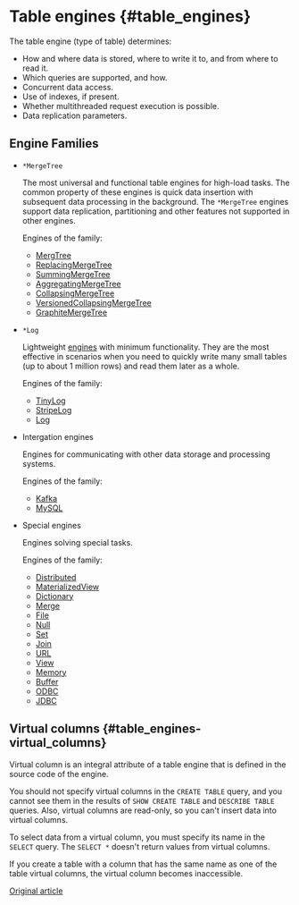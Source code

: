 # Table engines {#table_engines}

The table engine (type of table) determines:

- How and where data is stored, where to write it to, and from where to read it.
- Which queries are supported, and how.
- Concurrent data access.
- Use of indexes, if present.
- Whether multithreaded request execution is possible.
- Data replication parameters.

## Engine Families

- `*MergeTree`

    The most universal and functional table engines for high-load tasks. The common property of these engines is quick data insertion with subsequent data processing in the background. The `*MergeTree` engines support data replication, partitioning and other features not supported in other engines.

    Engines of the family:

    - [MergTree](mergetree.md)
    - [ReplacingMergeTree](replacingmergetree.md)
    - [SummingMergeTree](summingmergetree.md)
    - [AggregatingMergeTree](aggregatingmergetree.md)
    - [CollapsingMergeTree](collapsingmergetree.md)
    - [VersionedCollapsingMergeTree](versionedcollapsingmergetree.md)
    - [GraphiteMergeTree](graphitemergetree.md)

- `*Log`

    Lightweight [engines](log_family.md) with minimum functionality. They are the most effective in scenarios when you need to quickly write many small tables (up to about 1 million rows) and read them later as a whole.

    Engines of the family:

    - [TinyLog](tinylog.md)
    - [StripeLog](stripelog.md)
    - [Log](log.md)

- Intergation engines

    Engines for communicating with other data storage and processing systems.

    Engines of the family:

    - [Kafka](kafka.md)
    - [MySQL](mysql.md)

- Special engines

    Engines solving special tasks.

    Engines of the family:

    - [Distributed](distributed.md)
    - [MaterializedView](materializedview.md)
    - [Dictionary](dictionary.md)
    - [Merge](merge.md)
    - [File](file.md)
    - [Null](null.md)
    - [Set](set.md)
    - [Join](join.md)
    - [URL](url.md)
    - [View](view.md)
    - [Memory](memory.md)
    - [Buffer](buffer.md)
    - [ODBC](odbc.md)
    - [JDBC](jdbc.md)

## Virtual columns {#table_engines-virtual_columns}

Virtual column is an integral attribute of a table engine that is defined in the source code of the engine.

You should not specify virtual columns in the `CREATE TABLE` query, and you cannot see them in the results of `SHOW CREATE TABLE` and `DESCRIBE TABLE` queries. Also, virtual columns are read-only, so you can't insert data into virtual columns.

To select data from a virtual column, you must specify its name in the `SELECT` query. The `SELECT *` doesn't return values from virtual columns.

If you create a table with a column that has the same name as one of the table virtual columns, the virtual column becomes inaccessible.

[Original article](https://clickhouse.yandex/docs/en/operations/table_engines/) <!--hide-->
